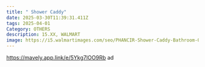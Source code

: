 ```yaml
---
title: " Shower Caddy"
date: 2025-03-30T11:39:31.411Z
tags: 2025-04-01
Category: OTHERS
description: 15.XX, WALMART
image: https://i5.walmartimages.com/seo/PHANCIR-Shower-Caddy-Bathroom-Organizer-5-PCS-No-Drilling-Adhesive-Shower-Caddy-Shelf-Organizer-for-Bathroom-Black_ddab5784-6104-4211-bc0d-0feccc6888eb.af1a9a5c4015e80d2bf00b81b640d872.jpeg?odnHeight=2000&odnWidth=2000&odnBg=FFFFFF
---
```

https://mavely.app.link/e/5Ykg7lOO9Rb   ad